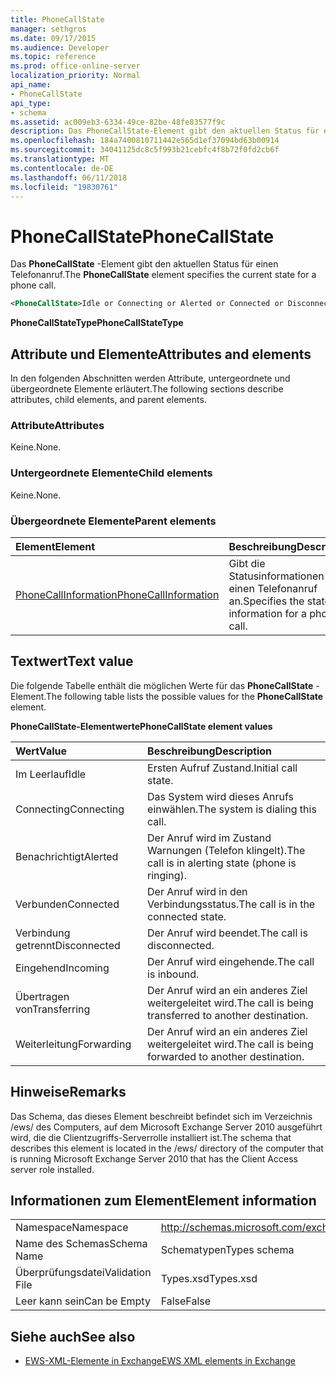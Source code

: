```yaml
---
title: PhoneCallState
manager: sethgros
ms.date: 09/17/2015
ms.audience: Developer
ms.topic: reference
ms.prod: office-online-server
localization_priority: Normal
api_name:
- PhoneCallState
api_type:
- schema
ms.assetid: ac009eb3-6334-49ce-82be-48fe83577f9c
description: Das PhoneCallState-Element gibt den aktuellen Status für einen Telefonanruf.
ms.openlocfilehash: 184a7400810711442e565d1ef37094bd63b00914
ms.sourcegitcommit: 34041125dc8c5f993b21cebfc4f8b72f0fd2cb6f
ms.translationtype: MT
ms.contentlocale: de-DE
ms.lasthandoff: 06/11/2018
ms.locfileid: "19830761"
---
```

# <a name="phonecallstate"></a><span data-ttu-id="63834-103">PhoneCallState</span><span class="sxs-lookup"><span data-stu-id="63834-103">PhoneCallState</span></span>

<span data-ttu-id="63834-104">Das **PhoneCallState** -Element gibt den aktuellen Status für einen Telefonanruf.</span><span class="sxs-lookup"><span data-stu-id="63834-104">The **PhoneCallState** element specifies the current state for a phone call.</span></span> 
  
```xml
<PhoneCallState>Idle or Connecting or Alerted or Connected or Disconnected or Incoming or Transferring or Forwarding</PhoneCallState>
```

 <span data-ttu-id="63834-105">**PhoneCallStateType**</span><span class="sxs-lookup"><span data-stu-id="63834-105">**PhoneCallStateType**</span></span>
## <a name="attributes-and-elements"></a><span data-ttu-id="63834-106">Attribute und Elemente</span><span class="sxs-lookup"><span data-stu-id="63834-106">Attributes and elements</span></span>

<span data-ttu-id="63834-107">In den folgenden Abschnitten werden Attribute, untergeordnete und übergeordnete Elemente erläutert.</span><span class="sxs-lookup"><span data-stu-id="63834-107">The following sections describe attributes, child elements, and parent elements.</span></span>
  
### <a name="attributes"></a><span data-ttu-id="63834-108">Attribute</span><span class="sxs-lookup"><span data-stu-id="63834-108">Attributes</span></span>

<span data-ttu-id="63834-109">Keine.</span><span class="sxs-lookup"><span data-stu-id="63834-109">None.</span></span>
  
### <a name="child-elements"></a><span data-ttu-id="63834-110">Untergeordnete Elemente</span><span class="sxs-lookup"><span data-stu-id="63834-110">Child elements</span></span>

<span data-ttu-id="63834-111">Keine.</span><span class="sxs-lookup"><span data-stu-id="63834-111">None.</span></span>
  
### <a name="parent-elements"></a><span data-ttu-id="63834-112">Übergeordnete Elemente</span><span class="sxs-lookup"><span data-stu-id="63834-112">Parent elements</span></span>

|<span data-ttu-id="63834-113">**Element**</span><span class="sxs-lookup"><span data-stu-id="63834-113">**Element**</span></span>|<span data-ttu-id="63834-114">**Beschreibung**</span><span class="sxs-lookup"><span data-stu-id="63834-114">**Description**</span></span>|
|:-----|:-----|
|[<span data-ttu-id="63834-115">PhoneCallInformation</span><span class="sxs-lookup"><span data-stu-id="63834-115">PhoneCallInformation</span></span>](phonecallinformation.md) <br/> |<span data-ttu-id="63834-116">Gibt die Statusinformationen für einen Telefonanruf an.</span><span class="sxs-lookup"><span data-stu-id="63834-116">Specifies the state information for a phone call.</span></span>  <br/> |
   
## <a name="text-value"></a><span data-ttu-id="63834-117">Textwert</span><span class="sxs-lookup"><span data-stu-id="63834-117">Text value</span></span>

<span data-ttu-id="63834-118">Die folgende Tabelle enthält die möglichen Werte für das **PhoneCallState** -Element.</span><span class="sxs-lookup"><span data-stu-id="63834-118">The following table lists the possible values for the **PhoneCallState** element.</span></span> 
  
<span data-ttu-id="63834-119">**PhoneCallState-Elementwerte**</span><span class="sxs-lookup"><span data-stu-id="63834-119">**PhoneCallState element values**</span></span>

|<span data-ttu-id="63834-120">**Wert**</span><span class="sxs-lookup"><span data-stu-id="63834-120">**Value**</span></span>|<span data-ttu-id="63834-121">**Beschreibung**</span><span class="sxs-lookup"><span data-stu-id="63834-121">**Description**</span></span>|
|:-----|:-----|
|<span data-ttu-id="63834-122">Im Leerlauf</span><span class="sxs-lookup"><span data-stu-id="63834-122">Idle</span></span>  <br/> |<span data-ttu-id="63834-123">Ersten Aufruf Zustand.</span><span class="sxs-lookup"><span data-stu-id="63834-123">Initial call state.</span></span>  <br/> |
|<span data-ttu-id="63834-124">Connecting</span><span class="sxs-lookup"><span data-stu-id="63834-124">Connecting</span></span>  <br/> |<span data-ttu-id="63834-125">Das System wird dieses Anrufs einwählen.</span><span class="sxs-lookup"><span data-stu-id="63834-125">The system is dialing this call.</span></span>  <br/> |
|<span data-ttu-id="63834-126">Benachrichtigt</span><span class="sxs-lookup"><span data-stu-id="63834-126">Alerted</span></span>  <br/> |<span data-ttu-id="63834-127">Der Anruf wird im Zustand Warnungen (Telefon klingelt).</span><span class="sxs-lookup"><span data-stu-id="63834-127">The call is in alerting state (phone is ringing).</span></span>  <br/> |
|<span data-ttu-id="63834-128">Verbunden</span><span class="sxs-lookup"><span data-stu-id="63834-128">Connected</span></span>  <br/> |<span data-ttu-id="63834-129">Der Anruf wird in den Verbindungsstatus.</span><span class="sxs-lookup"><span data-stu-id="63834-129">The call is in the connected state.</span></span>  <br/> |
|<span data-ttu-id="63834-130">Verbindung getrennt</span><span class="sxs-lookup"><span data-stu-id="63834-130">Disconnected</span></span>  <br/> |<span data-ttu-id="63834-131">Der Anruf wird beendet.</span><span class="sxs-lookup"><span data-stu-id="63834-131">The call is disconnected.</span></span>  <br/> |
|<span data-ttu-id="63834-132">Eingehend</span><span class="sxs-lookup"><span data-stu-id="63834-132">Incoming</span></span>  <br/> |<span data-ttu-id="63834-133">Der Anruf wird eingehende.</span><span class="sxs-lookup"><span data-stu-id="63834-133">The call is inbound.</span></span>  <br/> |
|<span data-ttu-id="63834-134">Übertragen von</span><span class="sxs-lookup"><span data-stu-id="63834-134">Transferring</span></span>  <br/> |<span data-ttu-id="63834-135">Der Anruf wird an ein anderes Ziel weitergeleitet wird.</span><span class="sxs-lookup"><span data-stu-id="63834-135">The call is being transferred to another destination.</span></span>  <br/> |
|<span data-ttu-id="63834-136">Weiterleitung</span><span class="sxs-lookup"><span data-stu-id="63834-136">Forwarding</span></span>  <br/> |<span data-ttu-id="63834-137">Der Anruf wird an ein anderes Ziel weitergeleitet wird.</span><span class="sxs-lookup"><span data-stu-id="63834-137">The call is being forwarded to another destination.</span></span>  <br/> |
   
## <a name="remarks"></a><span data-ttu-id="63834-138">Hinweise</span><span class="sxs-lookup"><span data-stu-id="63834-138">Remarks</span></span>

<span data-ttu-id="63834-139">Das Schema, das dieses Element beschreibt befindet sich im Verzeichnis /ews/ des Computers, auf dem Microsoft Exchange Server 2010 ausgeführt wird, die die Clientzugriffs-Serverrolle installiert ist.</span><span class="sxs-lookup"><span data-stu-id="63834-139">The schema that describes this element is located in the /ews/ directory of the computer that is running Microsoft Exchange Server 2010 that has the Client Access server role installed.</span></span>
  
## <a name="element-information"></a><span data-ttu-id="63834-140">Informationen zum Element</span><span class="sxs-lookup"><span data-stu-id="63834-140">Element information</span></span>

|||
|:-----|:-----|
|<span data-ttu-id="63834-141">Namespace</span><span class="sxs-lookup"><span data-stu-id="63834-141">Namespace</span></span>  <br/> |http://schemas.microsoft.com/exchange/services/2006/types  <br/> |
|<span data-ttu-id="63834-142">Name des Schemas</span><span class="sxs-lookup"><span data-stu-id="63834-142">Schema Name</span></span>  <br/> |<span data-ttu-id="63834-143">Schematypen</span><span class="sxs-lookup"><span data-stu-id="63834-143">Types schema</span></span>  <br/> |
|<span data-ttu-id="63834-144">Überprüfungsdatei</span><span class="sxs-lookup"><span data-stu-id="63834-144">Validation File</span></span>  <br/> |<span data-ttu-id="63834-145">Types.xsd</span><span class="sxs-lookup"><span data-stu-id="63834-145">Types.xsd</span></span>  <br/> |
|<span data-ttu-id="63834-146">Leer kann sein</span><span class="sxs-lookup"><span data-stu-id="63834-146">Can be Empty</span></span>  <br/> |<span data-ttu-id="63834-147">False</span><span class="sxs-lookup"><span data-stu-id="63834-147">False</span></span>  <br/> |
   
## <a name="see-also"></a><span data-ttu-id="63834-148">Siehe auch</span><span class="sxs-lookup"><span data-stu-id="63834-148">See also</span></span>



- [<span data-ttu-id="63834-149">EWS-XML-Elemente in Exchange</span><span class="sxs-lookup"><span data-stu-id="63834-149">EWS XML elements in Exchange</span></span>](ews-xml-elements-in-exchange.md)

